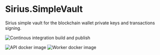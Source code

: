 # Sirius.SimpleVault

Sirius simple vault for the blockchain wallet private keys and transactions signing.

![Continous integration build and publish](https://github.com/swisschain/Sirius.SimpleVault/workflows/Continous%20integration%20build%20and%20publish/badge.svg)

![API docker image](https://img.shields.io/docker/v/swisschains/sirius-simple-vault?sort=semver)
![Worker docker image](https://img.shields.io/docker/v/swisschains/sirius-simple-vault-worker?sort=semver)
